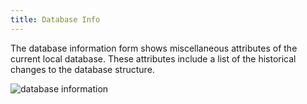 ```yaml
---
title: Database Info
---
```


The database information form shows miscellaneous attributes of the current local database. These attributes include a list of the historical changes to the database structure.

![database information](/images/database_info.png)
